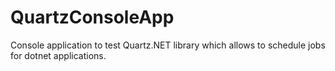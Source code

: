 # QuartzConsoleApp
Console application to test Quartz.NET library which allows to schedule jobs for dotnet applications.
